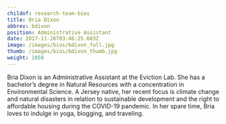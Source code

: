 ```yaml
---
childof: research-team-bios
title: Bria Dixon
abbrev: bdixon
position: Administrative Assistant
date: 2017-11-26T03:46:25.603Z
image: /images/bios/bdixon_full.jpg
thumb: /images/bios/bdixon_thumb.jpg
weight: 1050
---
```

Bria Dixon is an Administrative Assistant at the Eviction Lab. She has a bachelor’s degree in Natural Resources with a concentration in Environmental Science. A Jersey native, her recent focus is climate change and natural disasters in relation to sustainable development and the right to affordable housing during the COVID-19 pandemic. In her spare time, Bria loves to indulge in yoga, blogging, and traveling.

